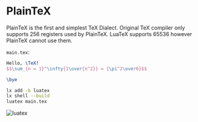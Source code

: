 # PlainTeX

PlainTeX is the first and simplest TeX Dialect. Original TeX compiler only
supports 256 registers used by PlainTeX. LuaTeX supports 65536 however PlainTeX
cannot use them.

`main.tex`:

```tex
Hello, \TeX!
$$\sum_{n = 1}^\infty{1\over{n^2}} = {\pi^2\over6}$$

\bye
```

```sh
lx add -b luatex
lx shell --build
luatex main.tex
```

![luatex](https://github.com/user-attachments/assets/47ab4ca2-1fd1-48b1-8016-7a322bbbdb32)
